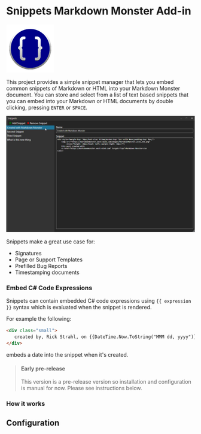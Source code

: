 ﻿# Snippets Markdown Monster Add-in

<img src="SnippetsAddin.png" Height="128" />

This project provides a simple snippet manager that lets you embed common snippets of Markdown or HTML into your Markdown Monster document. You can store and select from a list of text based snippets that you can embed into your Markdown or HTML documents by double clicking, pressing `ENTER` or `SPACE`.

![](ScreenShot.png)

Snippets make a great use case for:

* Signatures
* Page or Support Templates
* Prefilled Bug Reports
* Timestamping documents

### Embed C# Code Expressions
Snippets can contain embedded C# code expressions using `{{ expression }}` syntax which is evaluated when the snippet is rendered.

For example the following:

```markdown
<div class="small">
   created by, Rick Strahl, on {{DateTime.Now.ToString("MMM dd, yyyy")}}
</div>   
```

embeds a date into the snippet when it's created.

> #### Early pre-release
> This version is a pre-release version so installation and configuration is manual for now. Please see instructions below.

### How it works

## Configuration
